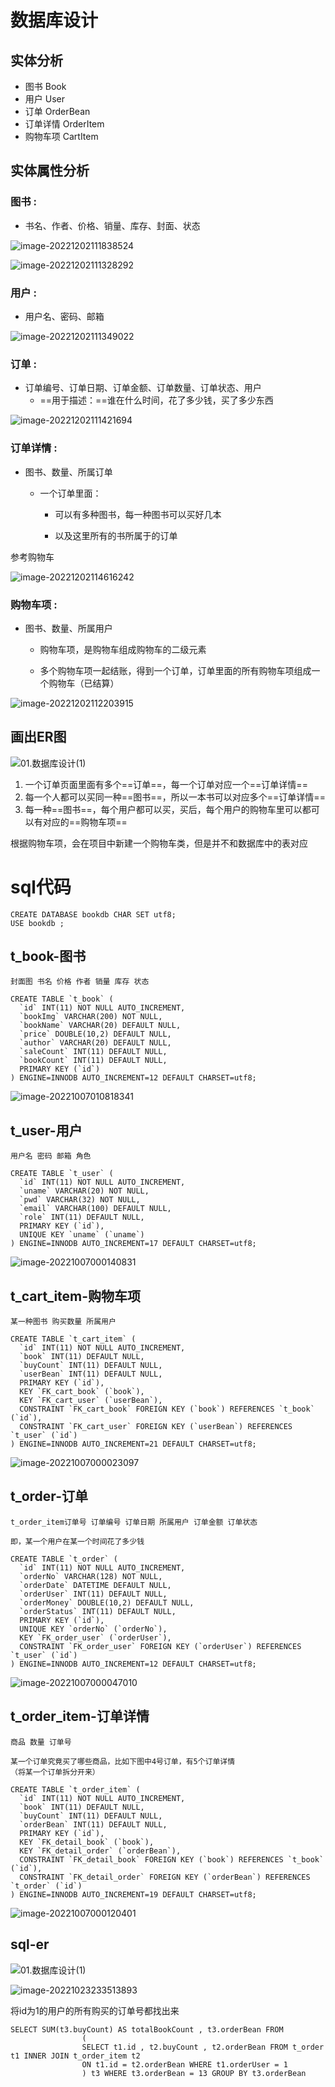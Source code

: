 # 数据库设计



## 实体分析

- 图书                Book
- 用户                User
- 订单                OrderBean
- 订单详情             OrderItem
- 购物车项             CartItem





## 实体属性分析

### 图书 : 

- 书名、作者、价格、销量、库存、封面、状态

![image-20221202111838524](assets/202212021118577.png)

![image-20221202111328292](assets/202212021113349.png)

### 用户 :

-  用户名、密码、邮箱

![image-20221202111349022](assets/202212021113078.png)

### 订单 : 

- 订单编号、订单日期、订单金额、订单数量、订单状态、用户
  - ==用于描述：==谁在什么时间，花了多少钱，买了多少东西

![image-20221202111421694](assets/202212021114761.png)





### 订单详情 :

- 图书、数量、所属订单

  

  - 一个订单里面：

    - 可以有多种图书，每一种图书可以买好几本

    - 以及这里所有的书所属于的订单



参考购物车

![image-20221202114616242](assets/202212021146327.png)

### 购物车项 :

- 图书、数量、所属用户

  - 购物车项，是购物车组成购物车的二级元素

  -  多个购物车项一起结账，得到一个订单，订单里面的所有购物车项组成一个购物车（已结算）

![image-20221202112203915](assets/202212021122977.png)



## 画出ER图

![01.数据库设计(1)](assets/202212021119961.png)

1. 一个订单页面里面有多个==订单==，每一个订单对应一个==订单详情==
2. 每一个人都可以买同一种==图书==，所以一本书可以对应多个==订单详情==
3. 每一种==图书==，每个用户都可以买，买后，每个用户的购物车里可以都可以有对应的==购物车项==

根据购物车项，会在项目中新建一个购物车类，但是并不和数据库中的表对应

# sql代码

```mysql
CREATE DATABASE bookdb CHAR SET utf8;
USE bookdb ;
```

## t_book-图书

```
封面图 书名 价格 作者 销量 库存 状态 
```

```mysql
CREATE TABLE `t_book` (
  `id` INT(11) NOT NULL AUTO_INCREMENT,
  `bookImg` VARCHAR(200) NOT NULL,
  `bookName` VARCHAR(20) DEFAULT NULL,
  `price` DOUBLE(10,2) DEFAULT NULL,
  `author` VARCHAR(20) DEFAULT NULL,
  `saleCount` INT(11) DEFAULT NULL,
  `bookCount` INT(11) DEFAULT NULL,
  PRIMARY KEY (`id`)
) ENGINE=INNODB AUTO_INCREMENT=12 DEFAULT CHARSET=utf8;
```

![image-20221007010818341](assets/202210070108405.png)

## t_user-用户

```
用户名 密码 邮箱 角色
```

```mysql
CREATE TABLE `t_user` (
  `id` INT(11) NOT NULL AUTO_INCREMENT,
  `uname` VARCHAR(20) NOT NULL,
  `pwd` VARCHAR(32) NOT NULL,
  `email` VARCHAR(100) DEFAULT NULL,
  `role` INT(11) DEFAULT NULL,
  PRIMARY KEY (`id`),
  UNIQUE KEY `uname` (`uname`)
) ENGINE=INNODB AUTO_INCREMENT=17 DEFAULT CHARSET=utf8;
```

![image-20221007000140831](assets/202210070001872.png)

## t_cart_item-购物车项

```
某一种图书 购买数量 所属用户
```

```mysql
CREATE TABLE `t_cart_item` (
  `id` INT(11) NOT NULL AUTO_INCREMENT,
  `book` INT(11) DEFAULT NULL,
  `buyCount` INT(11) DEFAULT NULL,
  `userBean` INT(11) DEFAULT NULL,
  PRIMARY KEY (`id`),
  KEY `FK_cart_book` (`book`),
  KEY `FK_cart_user` (`userBean`),
  CONSTRAINT `FK_cart_book` FOREIGN KEY (`book`) REFERENCES `t_book` (`id`),
  CONSTRAINT `FK_cart_user` FOREIGN KEY (`userBean`) REFERENCES `t_user` (`id`)
) ENGINE=INNODB AUTO_INCREMENT=21 DEFAULT CHARSET=utf8;
```

![image-20221007000023097](assets/202210070000142.png)

## t_order-订单

```
t_order_item订单号 订单编号 订单日期 所属用户 订单金额 订单状态

即，某一个用户在某一个时间花了多少钱
```

```mysql
CREATE TABLE `t_order` (
  `id` INT(11) NOT NULL AUTO_INCREMENT,
  `orderNo` VARCHAR(128) NOT NULL,
  `orderDate` DATETIME DEFAULT NULL,
  `orderUser` INT(11) DEFAULT NULL,
  `orderMoney` DOUBLE(10,2) DEFAULT NULL,
  `orderStatus` INT(11) DEFAULT NULL,
  PRIMARY KEY (`id`),
  UNIQUE KEY `orderNo` (`orderNo`),
  KEY `FK_order_user` (`orderUser`),
  CONSTRAINT `FK_order_user` FOREIGN KEY (`orderUser`) REFERENCES `t_user` (`id`)
) ENGINE=INNODB AUTO_INCREMENT=12 DEFAULT CHARSET=utf8;
```

![image-20221007000047010](assets/202210070000062.png)

## t_order_item-订单详情

```
商品 数量 订单号

某一个订单究竟买了哪些商品，比如下图中4号订单，有5个订单详情
（将某一个订单拆分开来）
```

```mysql
CREATE TABLE `t_order_item` (
  `id` INT(11) NOT NULL AUTO_INCREMENT,
  `book` INT(11) DEFAULT NULL,
  `buyCount` INT(11) DEFAULT NULL,
  `orderBean` INT(11) DEFAULT NULL,
  PRIMARY KEY (`id`),
  KEY `FK_detail_book` (`book`),
  KEY `FK_detail_order` (`orderBean`),
  CONSTRAINT `FK_detail_book` FOREIGN KEY (`book`) REFERENCES `t_book` (`id`),
  CONSTRAINT `FK_detail_order` FOREIGN KEY (`orderBean`) REFERENCES `t_order` (`id`)
) ENGINE=INNODB AUTO_INCREMENT=19 DEFAULT CHARSET=utf8;
```

![image-20221007000120401](assets/202210070001446.png)



## sql-er

![01.数据库设计(1)](assets/202210070005392.png)



![image-20221023233513893](assets/202210232335022.png)

将id为1的用户的所有购买的订单号都找出来

```mysql
SELECT SUM(t3.buyCount) AS totalBookCount , t3.orderBean FROM 
                (
                SELECT t1.id , t2.buyCount , t2.orderBean FROM t_order t1 INNER JOIN t_order_item t2
                ON t1.id = t2.orderBean WHERE t1.orderUser = 1
                ) t3 WHERE t3.orderBean = 13 GROUP BY t3.orderBean
```








